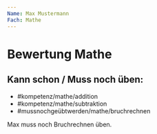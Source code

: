 ```yaml
---
Name: Max Mustermann
Fach: Mathe
---
```


Bewertung Mathe
===

## Kann schon / Muss noch üben:
- #kompetenz/mathe/addition
- #kompetenz/mathe/subtraktion
- #mussnochgeübtwerden/mathe/bruchrechnen


Max muss noch Bruchrechnen üben.